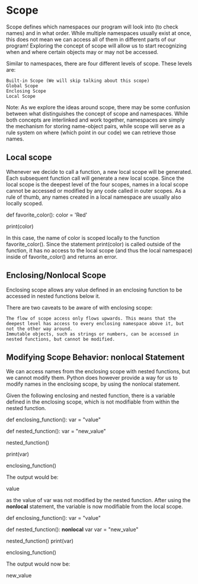# Scope
Scope defines which namespaces our program will look into (to check names) and in what order. While multiple namespaces usually exist at once, this does not mean we can access all of them in different parts of our program! Exploring the concept of scope will allow us to start recognizing when and where certain objects may or may not be accessed.

Similar to namespaces, there are four different levels of scope. These levels are:

    Built-in Scope (We will skip talking about this scope)
    Global Scope
    Enclosing Scope
    Local Scope

Note: As we explore the ideas around scope, there may be some confusion between what distinguishes the concept of scope and namespaces. While both concepts are interlinked and work together, namespaces are simply the mechanism for storing name-object pairs, while scope will serve as a rule system on where (which point in our code) we can retrieve those names. 

## Local scope
Whenever we decide to call a function, a new local scope will be generated. Each subsequent function call will generate a new local scope. Since the local scope is the deepest level of the four scopes, names in a local scope cannot be accessed or modified by any code called in outer scopes. As a rule of thumb, any names created in a local namespace are usually also locally scoped. 

def favorite_color(): 
  color = 'Red'

print(color) 

In this case, the name of color is scoped locally to the function favorite_color(). Since the statement print(color) is called outside of the function, it has no access to the local scope (and thus the local namespace) inside of favorite_color() and returns an error. 

## Enclosing/Nonlocal Scope
Enclosing scope allows any value defined in an enclosing function to be accessed in nested functions below it.

There are two caveats to be aware of with enclosing scope:

    The flow of scope access only flows upwards. This means that the deepest level has access to every enclosing namespace above it, but not the other way around.
    Immutable objects, such as strings or numbers, can be accessed in nested functions, but cannot be modified.

## Modifying Scope Behavior: nonlocal Statement
We can access names from the enclosing scope with nested functions, but we cannot modify them. Python does however provide a way for us to modify names in the enclosing scope, by using the nonlocal statement.

Given the following enclosing and nested function, there is a variable defined in the enclosing scope, which is not modifiable from within the nested function.

def enclosing_function():
  var = "value"

  def nested_function():
    var = "new_value"

  nested_function()

  print(var)

enclosing_function()

The output would be:

value

as the value of var was not modified by the nested function. After using the **nonlocal** statement, the variable is now modifiable from the local scope.

def enclosing_function():
  var = "value"

  def nested_function():
    **nonlocal** var
    var = "new_value"

  nested_function()
  print(var)

enclosing_function()

The output would now be:

new_value
